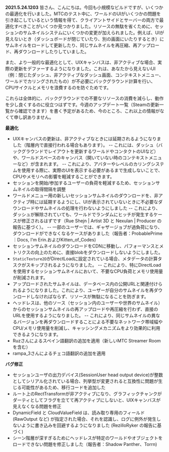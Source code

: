 **2021.5.24.1203**
皆さん、こんにちは。今回も小規模なビルドですが、いくつかの最適化を行いました。MTCのテスト中に、ワールドのUIがいくつかの問題を引き起こしているという情報を得て、クライアントサイドとサーバーの両方で最適化すべきことがいくつか見つかりました。リソースの無駄を省くために、セッションのサムネイルシステムにいくつかの変更が加えられました。例えば、UIが見えないとき（ダッシュボードが閉じていたり、別の画面にいたりするとき）にサムネイルをロードして更新したり、同じサムネイルを再圧縮、再アップロード、再ダウンロードしたりしていました。

また、より一般的な最適化として、UIXキャンバスは、非アクティブな場合、実際の更新をデファーするようになりました。これは、あなたから見えないUI（例：閉じたダッシュ、非アクティブなダッシュ画面、コンテキストメニュー、ワールドでカリングされたもの）が不必要にバックグラウンド計算を行い、CPUサイクルとメモリを浪費するのを防ぐためです。

これらは全体的に、バックグラウンドでの不要なリソースの消費を減らし、動作を少し良くするのに役立つはずです。今週のアップデート一覧（Steamの更新一覧から確認できます）を書く予定があるため、今のところ、これ以上の情報がなくて申し訳ありません。

**最適化**
- UIXキャンバスの更新は、非アクティブなときには延期されるようになりました（階層内で直接行われる場合もあります）。
-- これには、ダッシュ（バックグラウンドでレイアウトを更新するワールドやコンタクトのUIなど）や、ワールドスペースのキャンバス（開いていない時のコンテキストメニューなど）が含まれます。
-- これにより、アバターやレベルのカリングシステムを使用する際に、実際のUIを表示する必要があるまで生成しないことで、CPUやメモリへの影響を軽減することができます。
- セッションを開始/参加するユーザーの負荷を軽減するため、セッションサムネイルの取得間隔を調整
- ワールドメニュー用の新しいセッションサムネイルのダウンロードを、非アクティブ時には延期するようにし、UIが表示されていないときに不必要なダウンロードやサムネイルの処理を行わないようにしました
-- これにより、ダッシュが解除されていても、ワールドでランダムにヒッチが発生するケースが修正されるはずです（Rue Shejn | Artist 3D と Nexulan | Producer の報告に基づく）。
-- 一部のユーザーでは、ギャザージョブが過負荷になり、ダウンロードができなくなるケースがありました（報告者：ProbablePrime｜Docs, I'm Erin.およびKitten_of_Codes)
- セッションサムネイルのダウンロードをCDNに移動し、パフォーマンスとメトリクスの向上のために、直接blobをダウンロードしないようにしました。
- `StaticTexture2D`がDirectLoadに設定されている場合、メタデータの計算タスクがスキップされるようになりました。
-- これにより、特にDirectLoadを使用するセッションサムネイルにおいて、不要なCPU負荷とメモリ使用量が削減されます。
- アップロードされたサムネイルは、データベース内の公開URLと関連付けられるようになりました。これにより、ユーザーが自分のサムネイルを再ダウンロードしなければならず、リソースが無駄になることを防ぎます。
- ヘッドレスは、他のソース（セッション内のユーザーや世界のサムネイル）からのセッションサムネイルの再アップロードや再圧縮を行わず、直接のURLを使用するようになりました。
-- これにより、同じサムネイルの異なるバージョンを再ダウンロードすることによる不要なネットワーク帯域幅やCPU/メモリ使用量を削減し、キャッシングメカニズムをより効果的に利用できるようになります。
- Ruzさんによるスペイン語翻訳の追加を適用（新しいMTC Streamer Roomを含む）
- rampa_3さんによるチェコ語翻訳の追加を適用

**バグ修正**
- セッションユーザの出力デバイス(SessionUser head output device)が整数としてシリアル化されている場合、列挙型が変更されると互換性に問題が生じる可能性があるため、移行コードを追加した
- ルート上のRectTransformが非アクティブになり、グラフィックチャンクがダーティとしてフラグを立てて再アクティブにしないと、UIXキャンバスが見えなくなる問題を修正
- DynamicField<T> と CloudValueField<T> は、読み取り専用のフィールド (RawOutput<T> など) が指定された場合、それを認識し、ログに例外が発生しないように書き込みを回避するようになりました (RezilloRyker の報告に基づく)
- シーン階層が深すぎるためにヘッドレスが特定のワールドやオブジェクトをロードできない問題を修正しました（報告者：Shadow Panther、Torrn)